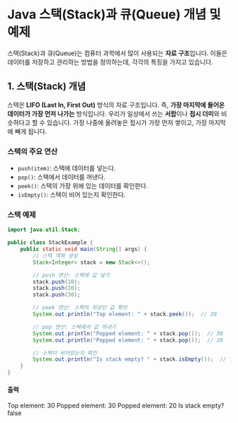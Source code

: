 # Java 스택(Stack)과 큐(Queue) 개념 및 예제

스택(Stack)과 큐(Queue)는 컴퓨터 과학에서 많이 사용되는 **자료 구조**입니다. 이들은 데이터를 저장하고 관리하는 방법을 정의하는데, 각각의 특징을 가지고 있습니다.

## 1. 스택(Stack) 개념

스택은 **LIFO (Last In, First Out)** 방식의 자료 구조입니다. 즉, **가장 마지막에 들어온 데이터가 가장 먼저 나가는** 방식입니다. 우리가 일상에서 쓰는 **서랍**이나 **접시 더미**와 비슷하다고 할 수 있습니다. 가장 나중에 올려놓은 접시가 가장 먼저 쌓이고, 가장 마지막에 빼게 됩니다.

### 스택의 주요 연산
- `push(item)`: 스택에 데이터를 넣는다.
- `pop()`: 스택에서 데이터를 꺼낸다.
- `peek()`: 스택의 가장 위에 있는 데이터를 확인한다.
- `isEmpty()`: 스택이 비어 있는지 확인한다.

### 스택 예제

```java
import java.util.Stack;

public class StackExample {
    public static void main(String[] args) {
        // 스택 객체 생성
        Stack<Integer> stack = new Stack<>();

        // push 연산: 스택에 값 넣기
        stack.push(10);
        stack.push(20);
        stack.push(30);

        // peek 연산: 스택의 최상단 값 확인
        System.out.println("Top element: " + stack.peek());  // 30

        // pop 연산: 스택에서 값 꺼내기
        System.out.println("Popped element: " + stack.pop());  // 30
        System.out.println("Popped element: " + stack.pop());  // 20

        // 스택이 비어있는지 확인
        System.out.println("Is stack empty? " + stack.isEmpty());  // false
    }
}
```
#### 출력
Top element: 30
Popped element: 30
Popped element: 20
Is stack empty? false
